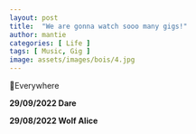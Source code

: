 ```yaml
---
layout: post
title:  "We are gonna watch sooo many gigs!"
author: mantie
categories: [ Life ]
tags: [ Music, Gig ]
image: assets/images/bois/4.jpg
---
```




📍Everywhere



**29/09/2022 Dare** 



**29/08/2022 Wolf Alice** 


